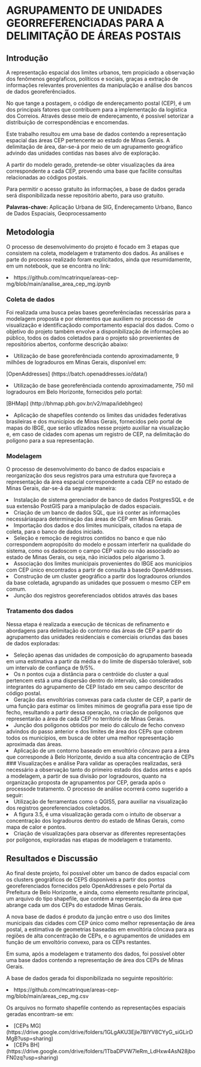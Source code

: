 # AGRUPAMENTO DE UNIDADES GEORREFERENCIADAS PARA A DELIMITAÇÃO DE ÁREAS POSTAIS 

## Introdução
<p> A representação espacial dos limites urbanos, tem propiciado a observação dos fenômenos geogŕaficos, políticos e sociais, graças a extração de informações relevantes provenientes da manipulação e análise dos bancos de dados georeferênciados. </p>

<p> No que tange a postagem, o código de endereçamento postal (CEP), é um dos principais fatores que contribuem para a implementação da logística dos Correios. Através desse meio de endereçamento, é possivel setorizar a distribuição de correspondências e encomendas. </p>

<p> Este trabalho resultou em uma base de dados contendo a representação espacial das áreas CEP pertencente ao estado de Minas Gerais. A delimitação de área, dar-se-á por meio de um agrupamento geográfico advindo das unidades contidas nas bases alvo de exploração.

<p> A partir do modelo gerado, pretende-se obter visualizações da área correspondente a cada CEP, provendo uma base que facilite consultas relacionadas ao códigos postais. </p>

<p> Para permitir o acesso gratuito às informações, a base de dados gerada será disponibilizada nesse repositório aberto, para uso gratuito. </p>
  
**Palavras-chave:** Aplicação Urbana de SIG, Endereçamento Urbano, Banco de Dados Espaciais, Geoprocessamento
  
 ## Metodologia
 <p> O processo de desenvolvimento do projeto é focado em 3 etapas que consistem na coleta, modelagem e tratamento dos dados. As análises e parte do processo realizado foram explicitados, ainda que resumidamente, em um notebook, que se encontra no link: </p>
 <li> https://github.com/mcatrinque/areas-cep-mg/blob/main/analise_area_cep_mg.ipynb</li> 
 
 ### Coleta de dados
Foi realizada uma busca pelas bases georeferênciadas necessárias para a modelagem proposta e por elementos que auxiliem no processo de visualização e identificaçãodo comportamento espacial dos dados. Como o objetivo do projeto também envolve a disponibilização de informações ao público, todos os dados coletados para o projeto são provenientes de repositórios abertos, conforme descrição abaixo: 
 <li> Utilização de base georeferênciada contendo aproximadamente, 9 milhões de logradouros em Minas Gerais, disponível em:
  <p> [OpenAddresses] (https://batch.openaddresses.io/data/)<p> </li>
 <li> Utilização de base georeferênciada contendo aproximadamente, 750 mil logradouros em Belo Horizonte, fornecidos pelo portal:
  <p> [BHMap] (http://bhmap.pbh.gov.br/v2/mapa/idebhgeo)<p> </li>
 <li> Aplicação de shapefiles contendo os limites das unidades federativas brasileiras e dos municípios de Minas Gerais, fornecidos pelo portal de mapas do IBGE, que serão utlizados nesse projeto auxiliar na visualização e, em caso de cidades com apenas um registro de CEP, na delimitação do polígono para a sua representação. </li>
 
 ### Modelagem
O processo de desenvolvimento do banco de dados espaciais e reorganização dos seus registros para uma estrutura que favoreça a representação da área espacial correspondente a cada CEP no estado de Minas Gerais, dar-se-á da seguinte maneira: 
<li> Instalação de sistema gerenciador de banco de dados PostgresSQL e de sua extensão PostGIS para a manipulação de dados espaciais. </li>
<li> Criação de um banco de dados SQL, que irá conter as informações necessáriaspara determinação das áreas de CEP em Minas Gerais. </li>
<li> Importação dos dados e dos limites municipais, citados na etapa de coleta, para o banco de dados iniciado. </li>
<li> Seleção e remoção de registros contidos no banco e que não correspondem aopropósito do modelo e possam interferir na qualidade do sistema, como os dadoscom o campo CEP vazio ou não associado ao estado de Minas Gerais, ou seja, não iniciados pelo algarismo 3. </li>
<li> Associação dos limites municipais provenientes do IBGE aos municipios com CEP único encontrados a partir de consulta à basedo OpenAddresses. </li>
<li> Construção de um cluster geográfico a partir dos logradouros oriundos da base coletada, agrupando as unidades que possuem o mesmo CEP em comum. </li>
<li> Junção dos registros georeferenciados obtidos através das bases </li>

### Tratamento dos dados
Nessa etapa é realizada a execução de técnicas de refinamento e abordagens para delimitação do contorno das áreas de CEP a partir do agrupamento das unidades residenciais e comerciais oriundas das bases de dados exploradas: 
<li> Seleção apenas das unidades de composição do agrupamento baseada em uma estimativa a partir da média e do limite de dispersão tolerável, sob um intervalo de confiança de 9/5%. </li>
<li> Os n pontos cuja a distância para o centróide do cluster a qual pertencem está a uma dispersão dentro do intervalo, são considerados integrantes do agrupamento de CEP listado em seu campo descritor de código postal. </li>
<li> Geração das envoltórias convexas para cada cluster de CEP, a partir de uma função para estimar os limites mínimos de geografia para esse tipo de fecho, resultando a partir dessa operação, na criação de polígonos que representarão a área de cada CEP no território de Minas Gerais. </li>
<li> Junção dos polígonos obtidos por meio do cálculo de fecho convexo advindos do passo anterior e dos limites de área dos CEPs que cobrem todos os municípios, em busca de obter uma melhor representação aproximada das áreas. </li>
<li> Aplicação de um contorno baseado em envoltório côncavo para a área que corresponde à Belo Horizonte, devido a sua alta concentração de CEPs </li>
### Visualizações e análise
Para validar as operações realizadas, será necessário a observação tanto do primeiro estado dos dados antes e após a modelagem, a partir de sua divisão por logradouros, quanto na organização proposta de agrupamentos por CEP, gerada após o processode tratamento. O processo de análise ocorrerá como sugerido a seguir:
<li> Utilização de ferramentas como o QGIS5, para auxiliar na visualização dos registros georeferenciados coletados. </li>
<li> A figura 3.5, é uma visualização gerada com o intuito de observar a concentração dos logradouros dentro do estado de Minas Gerais, como mapa de calor e pontos. </li>
<li> Criação de visualizações para observar as diferentes representações por polígonos, exploradas nas etapas de modelagem e tratamento. </li>

## Resultados e Discussão
<p> Ao final deste projeto, foi possível obter um banco de dados espacial com os clusters geográficos de CEPS disponíveis a partir dos pontos georeferenciados fornecidos pelo OpenAddresses e pelo Portal da Prefeitura de Belo Horizonte, e ainda, como elemento resultante principal, um arquivo do tipo shapefile, que contém a representação da área que abrange cada um dos CEPs do estadode Minas Gerais. </p>
<p> A nova base de dados é produto da junção entre o uso dos limites municipais das cidades com CEP único como melhor representação de área postal, a estimativa de geometrias baseadas em envoltória côncava para as regiões de alta concentração de CEPs, e o agrupamentos de unidades em função de um envoltório convexo, para os CEPs restantes. </p>
<p> Em suma, após a modelagem e tratamento dos dados, foi possível obter uma base dados contendo a representação de área dos CEPs de Minas Gerais. </p>
<p> A base de dados gerada foi disponibilizada no seguinte repositório:
 <li> https://github.com/mcatrinque/areas-cep-mg/blob/main/areas_cep_mg.csv </li>  </p>
 
<p> Os arquivos no formato shapefile contendo as representações espaciais geradas encontram-se em:
<li> [CEPs MG] (https://drive.google.com/drive/folders/1GLgAKU3Ejle7BIYV8CYyG_siGLirDMgB?usp=sharing) </li>
<li> [CEPs BH] (https://drive.google.com/drive/folders/1TbaDPVW7leRm_LdHxw4AsN28jboFN0zq?usp=sharing) </li>  </p>
